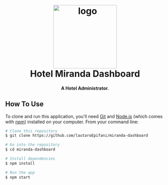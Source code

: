 
<h1 align="center">
  <br>
  <a ><img src="https://i.ibb.co/f8QQjmW/logo.png" alt="logo" width="200"></a>
  <br>
  Hotel Miranda Dashboard
  <br>
</h1>

<h4 align="center">A Hotel Administrator.</h4>


## How To Use

To clone and run this application, you'll need [Git](https://git-scm.com) and [Node.js](https://nodejs.org/en/download/) (which comes with [npm](http://npmjs.com)) installed on your computer. From your command line:

```bash
# Clone this repository
$ git clone https://github.com/lautaroEpifani/miranda-dashboard

# Go into the repository
$ cd miranda-dashboard

# Install dependencies
$ npm install

# Run the app
$ npm start
```


